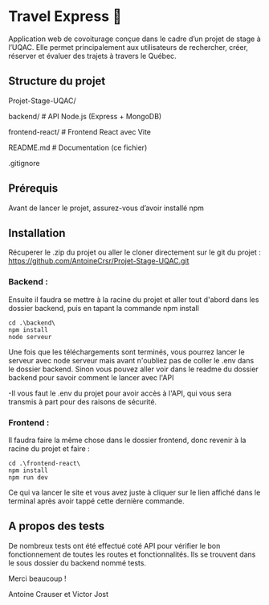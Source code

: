 # Travel Express 🚗

Application web de covoiturage conçue dans le cadre d’un projet de stage à l’UQAC. Elle permet principalement aux utilisateurs de rechercher, créer, réserver et évaluer des trajets à travers le Québec.

## Structure du projet

Projet-Stage-UQAC/

backend/ # API Node.js (Express + MongoDB)

frontend-react/ # Frontend React avec Vite

README.md # Documentation (ce fichier)

.gitignore

## Prérequis

Avant de lancer le projet, assurez-vous d’avoir installé npm

## Installation

Récuperer le .zip du projet ou aller le cloner directement sur le git du projet :
https://github.com/AntoineCrsr/Projet-Stage-UQAC.git

### Backend :

Ensuite il faudra se mettre à la racine du projet et aller tout d'abord dans les dossier backend,
puis en tapant la commande npm install

```
cd .\backend\
npm install
node serveur
```

Une fois que les téléchargements sont terminés, vous pourrez lancer le serveur avec node serveur mais avant n'oubliez pas de coller le .env dans le dossier backend. Sinon vous pouvez aller voir dans le readme du dossier backend pour savoir comment le lancer avec l'API

-Il vous faut le .env du projet pour avoir accès à l'API, qui vous sera transmis à part pour des raisons de
sécurité.

### Frontend :

Il faudra faire la même chose dans le dossier frontend, donc revenir à la racine du projet et faire :

```
cd .\frontend-react\
npm install
npm run dev
```

Ce qui va lancer le site et vous avez juste à cliquer sur le lien affiché dans le terminal après avoir tappé cette dernière commande.

## A propos des tests

De nombreux tests ont été effectué coté API pour vérifier le bon fonctionnement de toutes les routes et fonctionnalités.
Ils se trouvent dans le sous dossier du backend nommé tests.

Merci beaucoup !

Antoine Crauser et Victor Jost
